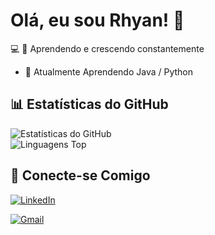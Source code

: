 # Olá, eu sou Rhyan! 👋

💻 🚀 Aprendendo e crescendo constantemente

- 📖  Atualmente Aprendendo Java / Python

## 📊 Estatísticas do GitHub
![Estatísticas do GitHub](https://github-readme-stats.vercel.app/api?username=Rhyan121121&show_icons=true&theme=dracula)  
![Linguagens Top](https://github-readme-stats.vercel.app/api/top-langs/?username=Rhyan121121&layout=compact&theme=dracula&hide_border=true)


## 🔗 Conecte-se Comigo

[![LinkedIn](https://img.shields.io/badge/LinkedIn-0077B5?style=for-the-badge&logo=linkedin&logoColor=white)](https://linkedin.com/in/rhyan-dos-anjos-andrade/) 

[![Gmail](https://img.shields.io/badge/Gmail-D14836?style=for-the-badge&logo=gmail&logoColor=white)](mailto:rhyanaa1211@gmail.com)
